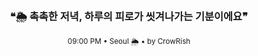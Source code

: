 <div align="center">

<br>

<h3>❝🌦️ 촉촉한 저녁, 하루의 피로가 씻겨나가는 기분이에요❞</h3>

<sub>09:00 PM • Seoul 🌦️ • by CrowRish</sub>

<br>

</div>